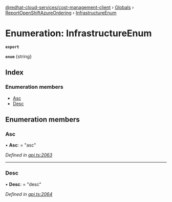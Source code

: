 [@redhat-cloud-services/cost-management-client](../README.md) › [Globals](../globals.md) › [ReportOpenShiftAzureOrdering](../modules/reportopenshiftazureordering.md) › [InfrastructureEnum](reportopenshiftazureordering.infrastructureenum.md)

# Enumeration: InfrastructureEnum

**`export`** 

**`enum`** {string}

## Index

### Enumeration members

* [Asc](reportopenshiftazureordering.infrastructureenum.md#asc)
* [Desc](reportopenshiftazureordering.infrastructureenum.md#desc)

## Enumeration members

###  Asc

• **Asc**: = "asc"

*Defined in [api.ts:2063](https://github.com/RedHatInsights/javascript-clients/blob/master/packages/cost-management/api.ts#L2063)*

___

###  Desc

• **Desc**: = "desc"

*Defined in [api.ts:2064](https://github.com/RedHatInsights/javascript-clients/blob/master/packages/cost-management/api.ts#L2064)*
